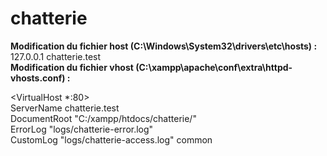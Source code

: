 # chatterie

<b>Modification du fichier host (C:\Windows\System32\drivers\etc\hosts) :</b> <br />
127.0.0.1			chatterie.test
<br />
<b>Modification du fichier vhost (C:\xampp\apache\conf\extra\httpd-vhosts.conf) :</b> <br />

<VirtualHost *:80><br />
    ServerName chatterie.test<br />
    DocumentRoot "C:/xampp/htdocs/chatterie/"<br />
	ErrorLog "logs/chatterie-error.log"<br />
	CustomLog "logs/chatterie-access.log" common <br />
</VirtualHost><br />
